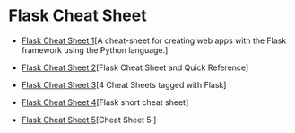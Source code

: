 # Flask Cheat Sheet

- [Flask Cheat Sheet 1](https://github.com/lucrae/flask-cheat-sheet)[A cheat-sheet for creating web apps with the Flask framework using the Python language.]

- [Flask Cheat Sheet 2](https://prettyprinted.com/flaskcheatsheet)[Flask Cheat Sheet and Quick Reference]

- [Flask Cheat Sheet 3](https://cheatography.com/tag/flask/)[4 Cheat Sheets tagged with Flask]

- [Flask Cheat Sheet 4](https://www.idiotinside.com/uploads/2015/02/flask-cheat-sheet.pdf)[Flask short cheat sheet]

- [Flask Cheat Sheet 5](https://sites.google.com/site/mrxpalmeiras/flask/flask-cheat-sheet)[Cheat Sheet 5 ]
